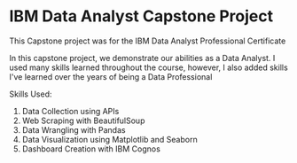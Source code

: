 <h1>IBM Data Analyst Capstone Project</h1>
<div>
  <p>This Capstone project was for the IBM Data Analyst Professional Certificate</p>
  <p>In this capstone project, we demonstrate our abilities as a Data Analyst. I used many skills learned throughout the course, however, I also added skills I've learned over the years of being a Data Professional</p>
   <p>Skills Used:</p>
  <ol>
    <li>Data Collection using APIs</li>
    <li>Web Scraping with BeautifulSoup</li>
    <li>Data Wrangling with Pandas</li>
    <li>Data Visualization using Matplotlib and Seaborn</li>
    <li>Dashboard Creation with IBM Cognos</li>
  </ol>
</div>
